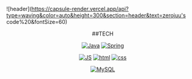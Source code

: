 
<!--
**zerojuu/zerojuu** is a ✨ _special_ ✨ repository because its `README.md` (this file) appears on your GitHub profile.

Here are some ideas to get you started:

- 🔭 I’m currently working on ...
- 🌱 I’m currently learning ...
- 👯 I’m looking to collaborate on ...
- 🤔 I’m looking for help with ...
- 💬 Ask me about ...
- 📫 How to reach me: ...
- 😄 Pronouns: ...
- ⚡ Fun fact: ...
-->

![header](https://capsule-render.vercel.app/api?type=waving&color=auto&height=300&section=header&text=zerojuu's code%20&fontSize=60)

<div align=center>
  
  ##TECH
  
[![Java](https://img.shields.io/badge/Java-007396?style=flat-square&logo=Java&logoColor=white)](https://github.com/zerojuu) 
[![Spring](https://img.shields.io/badge/Spring-6DB33F?style=flat-square&logo=Spring&logoColor=white)](https://github.com/zerojuu)
<br>
  
[![JS](https://img.shields.io/badge/JavaScript-F7DF1E?style=flat-square&logo=JavaScript&logoColor=black)](https://github.com/zerojuu) 
[![html](https://img.shields.io/badge/Html-E34F26?style=flat-square&logo=Html5&logoColor=white)](https://github.com/zerojuu)
[![css](https://img.shields.io/badge/Svelte-FF3E00?style=flat-square&logo=Svelte&logoColor=white)](https://github.com/zerojuu)
<br>
  
[![MySQL](https://img.shields.io/badge/MySQL-4479A1?style=flat-square&logo=MySQL&logoColor=white)](https://github.com/zerojuu)
<br>  
  
 </div>
